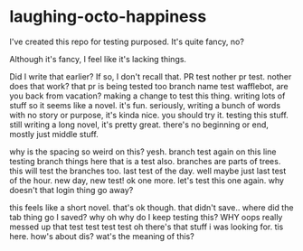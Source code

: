 # laughing-octo-happiness

I've created this repo for testing purposed. It's quite fancy, no?

Although it's fancy, I feel like it's lacking things.

Did I write that earlier? If so, I don't recall that. PR test
nother pr test. nother
does that work? 
that pr is being tested too
branch name test
wafflebot, are you back from vacation? 
making a change to test this thing. writing lots of stuff so it seems like a novel. it's fun. seriously, writing a bunch of words with no story or purpose, it's kinda nice. you should try it. 
testing this stuff. still writing a long novel, it's pretty great. there's no beginning or end, mostly just middle stuff.

why is the spacing so weird on this? yesh. 
branch test again
on this line
testing branch things here
that is a test also. branches are parts of trees. this will test the branches too. last test of the day. well maybe just last test of the hour. 
new day, new test! ok one more. let's test this one again. why doesn't that login thing go away? 

this feels like a short novel. that's ok though. that didn't save.. where did the tab thing go I saved? why oh why do I keep testing this? WHY
oops really messed up that test
test test test
oh there's that stuff i was looking for. tis here. how's about dis?  wat's the meaning of this? 
